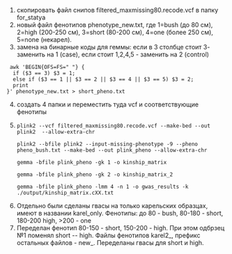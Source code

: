 1. скопировать файл снипов filtered_maxmissing80.recode.vcf в папку for_statya
2. новый файл фенотипов phenotype_new.txt, где 1=bush (до 80 см), 2=high (200-250 см), 3=short (80-200 см), 4=one (более 250 см), 5=none (некарел). 
3. замена на бинарные коды для геммы: если в 3 столбце стоит 3- заменить на 1 (case), если стоит 1,2,4,5 - заменить на 2 (control)
```
 awk 'BEGIN{OFS=FS=" "} {
  if ($3 == 3) $3 = 1;
  else if ($3 == 1 || $3 == 2 || $3 == 4 || $3 == 5) $3 = 2;
  print
}' phenotype_new.txt > short_pheno.txt
```
4. создать 4 папки и переместить туда vcf и соответствующие фенотипы
5. ```
   plink2 --vcf filtered_maxmissing80.recode.vcf --make-bed --out plink2  --allow-extra-chr
   ```
   ```
   plink2 --bfile plink2 --input-missing-phenotype -9 --pheno pheno_bush.txt --make-bed --out plink_pheno --allow-extra-chr
   ```
   ```
   gemma -bfile plink_pheno -gk 1 -o kinship_matrix
   ```
   ```
   gemma -bfile plink_pheno -gk 2 -o kinship_matrix_2
   ```
   ```
   gemma -bfile plink_pheno -lmm 4 -n 1 -o gwas_results -k ./output/kinship_matrix.cXX.txt
   ```
6. Отдельно были сделаны гвасы на только карельских образцах, имеют в названии karel_only. Фенотипы: до 80 - bush, 80-180 - short, 180-200 high, >200 - one
7. Переделан фенотип 80-150 - short, 150-200 - high. При этом одбрзец №1 поменял short -- high. Файлы фенотипов karel2_, префикс остальных файлов - new_. Переделаны гвасы для short и high.   
